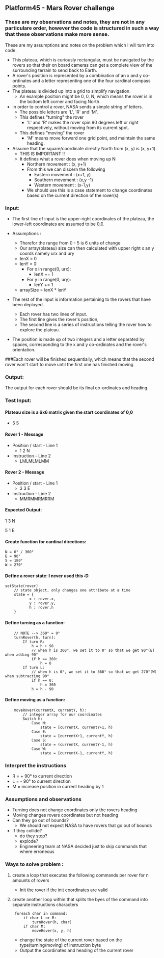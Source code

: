 ## Platform45 - Mars Rover challenge

### These are my observations and notes, they are not in any particulare order, however the code is structured in such a way that these observations make more sense.


These are my assumptions and notes on the problem which I will turn into code.
- This plateau, which is curiously rectangular, must be navigated by the rovers so that their on board cameras can get a complete view of the surrounding terrain to send back to Earth.
- A rover's position is represented by a combination of an x and y co-ordinates and a letter representing one of the four cardinal compass points.
- The plateau is divided up into a grid to simplify navigation.
    - An example position might be 0, 0, N, which means the rover is in the bottom left corner and facing North.
- In order to control a rover, NASA sends a simple string of letters.
    - The possible letters are 'L', 'R' and 'M'.
    - This defines "turning" the rover
        - 'L' and 'R' makes the rover spin 90 degrees left or right respectively, without moving from its current spot.
    - This defines "moving" the rover
        - 'M' means move forward one grid point, and maintain the same heading.
- Assume that the square/coordinate directly North from (x, y) is (x, y+1).
    - THIS IS IMPORTANT !!
    - It defines what a rover does when moving up N
        - Northern movement : (x, y+1)
        - From this we can discern the following
            - Eastern movement : (x+1, y)
            - Southern movement : (x,y -1)
            - Western movement : (x-1,y)
        - We should use this is a case statement to change coordinates based on the current direction of the rover(s)

### Input:
- The first line of input is the upper-right coordinates of the plateau, the lower-left coordinates are assumed to be 0,0.
- Assumptions :
    - Therefor the range from 0 - 5 is 6 units of change
    - Our array(plateau) size can then calculated with upper right x an y coords namely urx and ury
    - lenX = 0
    - lenY = 0
        - For x in range(0, urx):
            - lenX += 1
        - For y in range(0, ury):
            - lenY += 1
    - arraySize = lenX * lenY

- The rest of the input is information pertaining to the rovers that have been deployed.
    - Each rover has two lines of input.
    - The first line gives the rover's position,
    - The second line is a series of instructions telling the rover how to explore the plateau.

- The position is made up of two integers and a letter separated by spaces, corresponding to the x and y co-ordinates and the rover's orientation.

###Each rover will be finished sequentially, which means that the second rover won't start to move until the first one has finished moving.

### Output:

The output for each rover should be its final co-ordinates and heading.

### Test Input:
#### Plateau size is a 6x6 matrix given the start coordinates of 0,0
- 5 5
  
#### Rover 1 - Message
- Position / start - Line 1
    - 1 2 N
- Instruction - Line 2
    - LMLMLMLMM
      
#### Rover 2 - Message
- Position / start - Line 1
    - 3 3 E
- Instruction - Line 2
    - MMRMMRMRRM

#### Expected Output:

1 3 N

5 1 E

#### Create function for cardinal directions: 

    N = 0° / 360°
    E = 90°
    S = 180°
    W = 270°

#### Define a rover state: I never used this :D

    setState(rover)
        // state object, only changes one attribute at a time
        state = {
               x : rover.x,
               y : rover.y,
               h : rover.h
        }

#### Define turning as a function:
        
        // NOTE --> 360° = 0° 
        turnRover(h, turn):
            If turn R:
                h = h + 90
                // when h is 360°, we set it to 0° so that we get 90°(E) when adding 90°
                if h == 360:
                    h = 0
            If turn L:
                // when h is 0°, we set it to 360° so that we get 270°(W) when subtracting 90°
                if h == 0:
                    h = 360
                h = h - 90
#### Define moving as a function: 
        
        moveRover(currentX, currentY, h):
            // integer array for our coordinates
            Switch h:
                Case N:
                    state = [currentX, currentY+1, h)
                Case E:
                    state = [currentX+1, currentY, h)
                Case S:
                    state = (currentX, currentY-1, h)
                Case W:
                    state = [currentX-1, currentY, h)

### Interpret the instructions
- R = + 90° to current direction
- L = - 90° to current direction
- M = increase position in current heading by 1
### Assumptions and observations
- Turning does not change coordinates only the rovers heading
- Moving changes rovers coordinates but not heading
- Can they go out of bounds?
    - We should not expect NASA to have rovers that go out of bounds
- If they collide?
    - do they stop?
    - explode?
    - Engineering team at NASA decided just to skip commands that where erroneous
### Ways to solve problem :
1. create a loop that executes the following commands per rover for n amounts of rovers
    - Init the rover if the init coordinates are valid

2. create another loop within that splits the byes of the command into separate instructions characters
            
        foreach char in command:
            if char L or R:
                turnRover(h, char)
            if char M:
                moveRover(x, y, h)
    - change the state of the current rover based on the type(turning/moving) of instruction byte
    - Output the coordinates and heading of the current rover
